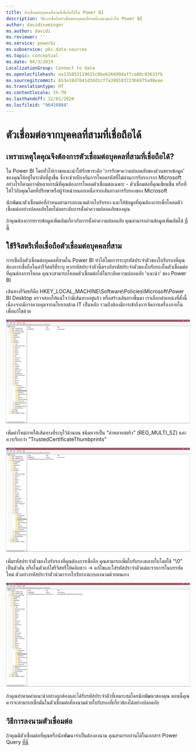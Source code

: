 ```yaml
---
title: ตัวเชื่อมต่อบุคคลที่สามที่เชื่อถือได้ใน Power BI
description: วิธีการเชื่อถือตัวเชื่อมต่อบุคคลที่สามที่ลงนามแล้วใน Power BI
author: davidiseminger
ms.author: davidi
ms.reviewer: ''
ms.service: powerbi
ms.subservice: pbi-data-sources
ms.topic: conceptual
ms.date: 04/3/2019
LocalizationGroup: Connect to data
ms.openlocfilehash: aa135853119615c8be626699daffca88c03633fb
ms.sourcegitcommit: 653e18d7041d3dd1cf7a38010372366975a98eae
ms.translationtype: HT
ms.contentlocale: th-TH
ms.lasthandoff: 12/01/2020
ms.locfileid: "96410884"
---
```

# <a name="trusted-third-party-connectors"></a>ตัวเชื่อมต่อจากบุคคลที่สามที่เชื่อถือได้

## <a name="why-do-you-need-trusted-third-party-connectors"></a>เพราะเหตุใดคุณจึงต้องการตัวเชื่อมต่อบุคคลที่สามที่เชื่อถือได้?

ใน Power BI โดยทั่วไปเราขอแนะนำให้รักษาระดับ 'การรักษาความปลอดภัยของส่วนขยายข้อมูล' ของคุณให้อยู่ในระดับที่สูงขึ้น ซึ่งจะช่วยป้องกันการโหลดรหัสที่ไม่ผ่านการรับรองจาก Microsoft อย่างไรก็ตามอาจมีหลายกรณีที่คุณต้องการโหลดตัวเชื่อมต่อเฉพาะ - ตัวเชื่อมต่อที่คุณเขียนขึ้น หรือที่ให้ไว้กับคุณโดยที่ปรึกษาหรือผู้จำหน่ายนอกเหนือจากเส้นทางการรับรองของ Microsoft

นักพัฒนาตัวเชื่อมต่อที่กำหนดสามารถลงนามด้วยใบรับรอง และให้ข้อมูลที่คุณต้องการเพื่อโหลดตัวเชื่อมต่ออย่างปลอดภัยโดยไม่ลดระดับการตั้งค่าความปลอดภัยของคุณ

ถ้าคุณต้องการทราบข้อมูลเพิ่มเติมเกี่ยวกับการตั้งค่าความปลอดภัย คุณสามารถอ่านข้อมูลเพิ่มเติมได้ [ที่นี่](./desktop-connector-extensibility.md)

## <a name="using-the-registry-to-trust-third-party-connectors"></a>ใช้รีจิสตรีเพื่อเชื่อถือตัวเชื่อมต่อบุคคลที่สาม

การเชื่อถือตัวเชื่อมต่อบุคคลที่สามใน Power BI ทำได้โดยการระบุรหัสประจำตัวของใบรับรองที่คุณต้องการเชื่อถือในค่ารีจิสตรีที่ระบุ หากรหัสประจำตัวนี้ตรงกับรหัสประจำตัวของใบรับรองในตัวเชื่อมต่อที่คุณต้องการโหลด คุณจะสามารถโหลดตัวเชื่อมต่อได้ในระดับความปลอดภัย 'แนะนำ' ของ Power BI 

เส้นทางรีจิสทรีคือ HKEY_LOCAL_MACHINE\Software\Policies\Microsoft\Power BI Desktop ตรวจสอบให้แน่ใจว่ามีเส้นทางอยู่แล้ว หรือสร้างเส้นทางขึ้นมา เราเลือกตำแหน่งที่ตั้งนี้เนื่องจากมีการควบคุมจากนโยบายด้าน IT เป็นหลัก รวมถึงต้องมีการเข้าถึงการจัดการเครื่องภายในเพื่อแก้ไขด้วย 

![รีจิสทรีของ Power BI Desktop ที่ไม่มีการตั้งค่าคีย์ของบุคคลที่สามที่เชื่อถือได้](media/desktop-trusted-third-party-connectors/desktoptrustedthird1.png)

เพิ่มค่าใหม่ภายใต้เส้นทางที่ระบุไว้ด้านบน ชนิดควรเป็น “ค่าหลายสตริง” (REG_MULTI_SZ) และควรเรียกว่า “TrustedCertificateThumbprints” 

![รีจิสทรีของ Power BI Desktop ที่มีรายการสำหรับตัวเชื่อมต่อบุคคลที่สามที่เชื่อถือได้ แต่ไม่มีคีย์](media/desktop-trusted-third-party-connectors/desktoptrustedthird2.png)

เพิ่มรหัสประจำตัวของใบรับรองที่คุณต้องการเชื่อถือ คุณสามารถเพิ่มใบรับรองหลายใบโดยใช้ “\0” เป็นตัวคั่น หรือในตัวแก้ไขรีจิสทรีให้คลิกขวา -> แก้ไขและใส่รหัสประจำตัวแต่ละรายการในบรรทัดใหม่ ตัวอย่างรหัสประจำตัวนำมาจากใบรับรองแบบลงนามด้วยตนเอง 

 ![รีจิสทรีของ Power BI Desktop ที่มีการตั้งค่าคีย์ของบุคคลที่สามที่เชื่อถือได้](media/desktop-trusted-third-party-connectors/desktoptrustedthird3.png)

ถ้าคุณทำตามคำแนะนำอย่างถูกต้องและได้รับรหัสประจำตัวที่เหมาะสมโดยนักพัฒนาของคุณ ตอนนี้คุณควรจะสามารถเชื่อมั่นในตัวเชื่อมต่อที่ลงนามด้วยใบรับรองที่เกี่ยวข้องได้อย่างปลอดภัย

## <a name="how-to-sign-connectors"></a>วิธีการลงนามตัวเชื่อมต่อ

ถ้าคุณมีตัวเชื่อมต่อที่คุณหรือนักพัฒนาจำเป็นต้องลงนาม คุณสามารถอ่านได้ในเอกสาร Power Query [ที่นี่](/power-query/handlingconnectorsigning)
